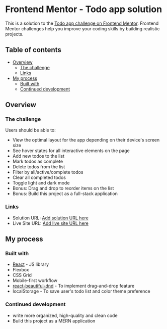 # Frontend Mentor - Todo app solution

This is a solution to the [Todo app challenge on Frontend Mentor](https://www.frontendmentor.io/challenges/todo-app-Su1_KokOW). Frontend Mentor challenges help you improve your coding skills by building realistic projects.

## Table of contents

- [Overview](#overview)
  - [The challenge](#the-challenge)
  - [Links](#links)
- [My process](#my-process)
  - [Built with](#built-with)
  - [Continued development](#continued-development)

## Overview

### The challenge

Users should be able to:

- View the optimal layout for the app depending on their device's screen size
- See hover states for all interactive elements on the page
- Add new todos to the list
- Mark todos as complete
- Delete todos from the list
- Filter by all/active/complete todos
- Clear all completed todos
- Toggle light and dark mode
- Bonus: Drag and drop to reorder items on the list
- Bonus: Build this project as a full-stack application

### Links

- Solution URL: [Add solution URL here](https://your-solution-url.com)
- Live Site URL: [Add live site URL here](https://frontend-mentor-todo-app-rho.vercel.app/)

## My process

### Built with

- [React](https://reactjs.org/) - JS library
- Flexbox
- CSS Grid
- Mobile-first workflow
- [react-beautiful-dnd](https://github.com/atlassian/react-beautiful-dnd) - To implement drag-and-drop feature
- localStorage - To save user's todo list and color theme preference

### Continued development

- write more organized, high-quality and clean code
- Build this project as a MERN application
